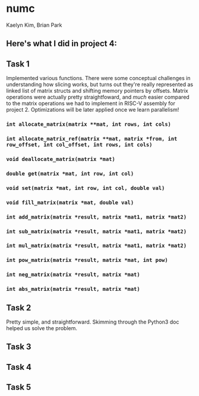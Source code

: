 # numc
Kaelyn Kim, Brian Park

Here's what I did in project 4:
-

## Task 1
Implemented various functions. There were some conceptual challenges in understanding how slicing works, but turns out they're really represented as linked list of matrix structs and shifting memory pointers by offsets. Matrix operations were actually pretty straightfoward, and *much* easier compared to the matrix operations we had to implement in RISC-V assembly for project 2. Optimizations will be later applied once we learn parallelism!

### `int allocate_matrix(matrix **mat, int rows, int cols)`
### `int allocate_matrix_ref(matrix **mat, matrix *from, int row_offset, int col_offset, int rows, int cols)`
### `void deallocate_matrix(matrix *mat) `
### `double get(matrix *mat, int row, int col)`
### `void set(matrix *mat, int row, int col, double val)`
### `void fill_matrix(matrix *mat, double val)`
### `int add_matrix(matrix *result, matrix *mat1, matrix *mat2)`
### `int sub_matrix(matrix *result, matrix *mat1, matrix *mat2)`
### `int mul_matrix(matrix *result, matrix *mat1, matrix *mat2)`
### `int pow_matrix(matrix *result, matrix *mat, int pow)`
### `int neg_matrix(matrix *result, matrix *mat)`
### `int abs_matrix(matrix *result, matrix *mat)`


## Task 2
Pretty simple, and straightforward. Skimming through the Python3 doc helped us solve the problem.

## Task 3

## Task 4

## Task 5